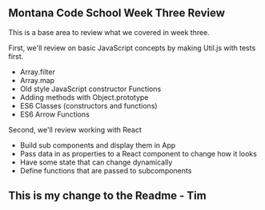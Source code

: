## Montana Code School Week Three Review

This is a base area to review what we covered in week three.

First, we'll review on basic JavaScript concepts by making Util.js with
tests first.

- Array.filter
- Array.map
- Old style JavaScript constructor Functions
- Adding methods with Object.prototype
- ES6 Classes (constructors and functions)
- ES6 Arrow Functions

Second, we'll review working with React

- Build sub components and display them in App
- Pass data in as properties to a React component to change how it looks
- Have some state that can change dynamically
- Define functions that are passed to subcomponents

## This is my change to the Readme - Tim
